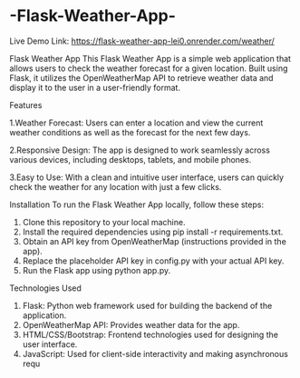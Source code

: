 # -Flask-Weather-App-
Live Demo Link: https://flask-weather-app-lei0.onrender.com/weather/



Flask Weather App
This Flask Weather App is a simple web application that allows users to check the weather forecast for a given location. Built using Flask, it utilizes the OpenWeatherMap API to retrieve weather data and display it to the user in a user-friendly format.

Features

1.Weather Forecast: Users can enter a location and view the current weather conditions as well as the forecast for the next few days.

2.Responsive Design: The app is designed to work seamlessly across various devices, including desktops, tablets, and mobile phones.

3.Easy to Use: With a clean and intuitive user interface, users can quickly check the weather for any location with just a few clicks.

Installation
To run the Flask Weather App locally, follow these steps:

1. Clone this repository to your local machine.
2. Install the required dependencies using pip install -r requirements.txt.
3. Obtain an API key from OpenWeatherMap (instructions provided in the app).
4. Replace the placeholder API key in config.py with your actual API key.
5. Run the Flask app using python app.py.
   

Technologies Used

1. Flask: Python web framework used for building the backend of the application.
2. OpenWeatherMap API: Provides weather data for the app.
3. HTML/CSS/Bootstrap: Frontend technologies used for designing the user interface.
4. JavaScript: Used for client-side interactivity and making asynchronous requ

